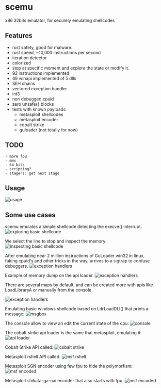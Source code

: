 # scemu
x86 32bits emulator, for securely emulating shellcodes 

## Features
- rust safety, good for malware.
- rust speed, ~10,000 instructions per second
- iteration detector
- colorized
- stop at specific moment and explore the state or modify it.
- 92 instructions implemented
- 49 winapi implemented of 5 dlls
- SEH chains
- vectored exception handler
- int3
- non debugged cpuid
- zero unsafe{} blocks
- tests with known payloads:
	- metasploit shellcodes
	- metasploit encoder
	- cobalt strike
	- guloader (not totally for now)

## TODO
	- more fpu
	- mmx
	- 64 bits
	- scripting?
	- stagers: get next stage

## Usage
![usage](pics/usage.png)


## Some use cases

scemu emulates a simple shellcode detecting the execve() interrupt.
![exploring basic shellcode](pics/basic_shellcode1.png)

We select the line to stop and inspect the memory.
![inspecting basic shellcode](pics/basic_shellcode2.png)

After emulating near 2 million instructions of GuLoader win32 in linux, faking cpuid's and other tricks in the way, arrives to a sigtrap to confuse debuggers. 
![exception handlers](pics/guloader1.png)

Example of memory dump on the api loader.
![exception handlers](pics/memdump.png)

There are several maps by default, and can be created more with apis like LoadLibraryA or manually from the console.

![exception handlers](pics/maps.png)

Emulating basic windows shellcode based on LdrLoadDLl() that prints a message:
![msgbox](pics/msgbox.png)

The console allow to view an edit the current state of the cpu:
![console](pics/console_help.png)

The cobalt strike api loader is the same that metasploit, emulating it:
![api loader](pics/metasploit_api_loader.png)

Cobalt Strike API called:
![cobalt strike](pics/cobalt_strike.png)


Metasploit rshell API called:
![msf rshell](pics/metasploit_rshell.png)

Metasploit SGN encoder using few fpu to hide the polymorfism:
![msf encoded](pics/msf_encoded.png)

Metasploit shikata-ga-nai encoder that also starts with fpu:
![msf encoded](pics/shikata.png)
